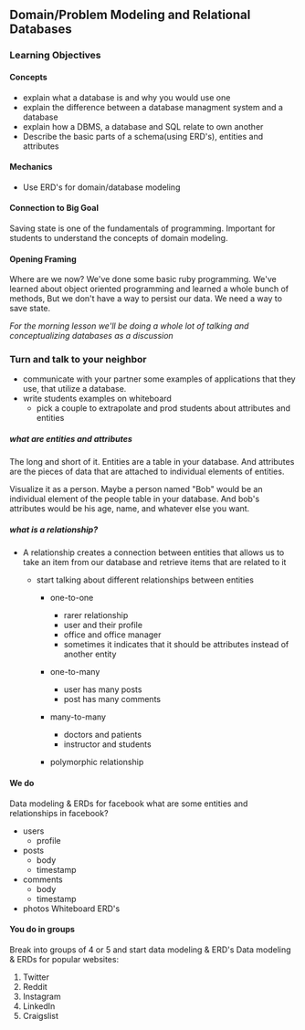 ## Domain/Problem Modeling and Relational Databases

### Learning Objectives

#### Concepts
- explain what a database is and why you would use one
- explain the difference between a database managment system and a database
- explain how a DBMS, a database and SQL relate to own another
- Describe the basic parts of a schema(using ERD's), entities and attributes


#### Mechanics
- Use ERD's for domain/database modeling

#### Connection to Big Goal
Saving state is one of the fundamentals of programming. Important for students to understand the concepts of domain modeling.

#### Opening Framing
Where are we now? We've done some basic ruby programming. We've learned about object oriented programming and learned a whole bunch of methods, But we don't have a way to persist our data. We need a way to save state.


*For the morning lesson we'll be doing a whole lot of talking and conceptualizing databases as a discussion*

### Turn and talk to your neighbor
- communicate with your partner some examples of applications that they use, that utilize a database.
- write students examples on whiteboard
  - pick a couple to extrapolate and prod students about attributes and entities

##### what are entities and attributes
The long and short of it. Entities are a table in your database. And attributes are the pieces of data that are attached to individual elements of entities.

Visualize it as a person. Maybe a person named "Bob" would be an individual element of the people table in your database. And bob's attributes would be his age, name, and whatever else you want.

##### what is a relationship?
- A relationship creates a connection between entities that allows us to take an item from our database and retrieve items that are related to it

  - start talking about different relationships between entities
    - one-to-one
      - rarer relationship
      - user and their profile
      - office and office manager
      - sometimes it indicates that it should be attributes instead of another entity

    - one-to-many
      - user has many posts
      - post has many comments
    - many-to-many
      - doctors and patients
      - instructor and students
    - polymorphic relationship

#### We do
Data modeling & ERDs for facebook
what are some entities and relationships in facebook?
- users
  - profile
- posts
  - body
  - timestamp
- comments
  - body
  - timestamp
- photos
Whiteboard ERD's

#### You do in groups
Break into groups of 4 or 5 and start data modeling & ERD's
Data modeling & ERDs for popular websites:
1. Twitter
2. Reddit
3. Instagram
4. LinkedIn
5. Craigslist
